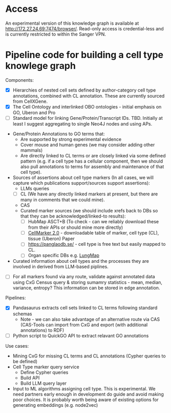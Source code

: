 # Access

An experimental version of this knowledge graph is available at http://172.27.24.69:7474/browser/.  Read-only access is credential-less and is currently restricted to within the Sanger VPN.

#  Pipeline code for building a cell type knowlege graph

Components:
* [x] Hierarchies of nested cell sets defined by author-category cell type annotations, combined with CL annotation.  These are currently sourced from CellXGene.
* [x] The Cell Ontology and interlinked OBO ontologies - initial emphasis on GO, Uberon and Pro
* [ ] Standard model for linking Gene/Protein/Transcript IDs.  TBD.  Initially at least I suggest aggregating to single Neo4J nodes and using APs. 
* Gene/Protein Annotations to GO terms that:
   * Are supported by strong experimental evidence
   * Cover mouse and human genes (we may consider adding other mammals)
   * Are directly linked to CL terms or are closely linked via some defined pattern (e.g. if a cell type has a cellular component, then we should also pull annotations to terms for assembly and maintenance of that cell type).
* Sources of assertions about cell type markers (In all cases, we will capture which publications support/sources support assertions):
   * LLMs queries
   * [ ] CL (We have any directly linked markers at present, but there are many in comments that we could mine).
   * CAS
   * Curated marker sources (we should include xrefs back to DBs so that they can be acknowledged/linked-to results):
       * [ ] HubMap ASCT+B (To check - can we reliably download these from their APIs or should mine more directly)
       * [ ] [CellMarker 2.0]([url](http://bio-bigdata.hrbmu.edu.cn/CellMarker/)) - downloadable table of marker, cell type (CL), tissue (Uberon) Paper
       * [ ] https://panglaodb.se/ - cell type is free text but easily mapped to CL.
       * [ ] Organ specific DBs e.g. [LungMap](https://www.lungmap.net/research/cell-cards/?cell_cards_id=LMCC0000000026)
* Curated information about cell types and the processes they are involved in derived from LLM-based piplines.
* [ ] For all markers found via any route, validate against annotated data using CxG Census query & storing sumamry statistics - mean, median, variance, entropy? This information can be stored in edge annotation.

Pipelines:
* [x] Pandasaurus extracts cell sets linked to CL terms following standard schemas
    - Note - we can also take advantage of an alternative route via CAS (CAS-Tools can import from CxG and export (with additional annotations) to RDF)
* [ ] Python script to QuickGO API to extract relavant GO annotations

Use cases:
 * Mining CxG for missing CL terms and CL annotations (Cypher queries to be defined)
 * Cell Type marker query service
   *  Define Cypher queries
   *  Build API
   *  Build LLM query layer
 *  Input to ML algorithms assigning cell type. This is experimental. We need partners early enough in development do guide and avoid making poor choices.  It is probably worth being aware of existing options for generating embeddings (e.g. node2vec)
